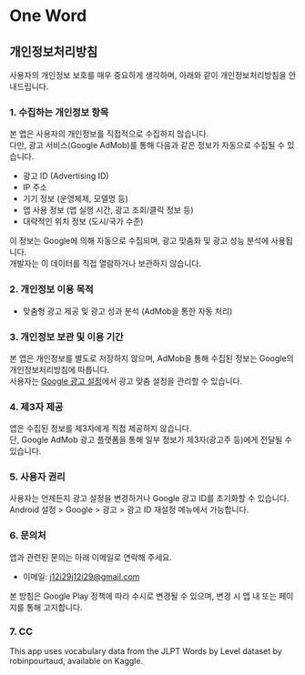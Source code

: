 # One Word

## 개인정보처리방침

사용자의 개인정보 보호를 매우 중요하게 생각하며, 아래와 같이 개인정보처리방침을 안내드립니다.

### 1. 수집하는 개인정보 항목
본 앱은 사용자의 개인정보를 직접적으로 수집하지 않습니다.  
다만, 광고 서비스(Google AdMob)를 통해 다음과 같은 정보가 자동으로 수집될 수 있습니다.

- 광고 ID (Advertising ID)
- IP 주소
- 기기 정보 (운영체제, 모델명 등)
- 앱 사용 정보 (앱 실행 시간, 광고 조회/클릭 정보 등)
- 대략적인 위치 정보 (도시/국가 수준)

이 정보는 Google에 의해 자동으로 수집되며, 광고 맞춤화 및 광고 성능 분석에 사용됩니다.  
개발자는 이 데이터를 직접 열람하거나 보관하지 않습니다.

### 2. 개인정보 이용 목적
- 맞춤형 광고 제공 및 광고 성과 분석 (AdMob을 통한 자동 처리)

### 3. 개인정보 보관 및 이용 기간
본 앱은 개인정보를 별도로 저장하지 않으며, AdMob을 통해 수집된 정보는 Google의 개인정보처리방침에 따릅니다.  
사용자는 [Google 광고 설정](https://adssettings.google.com/)에서 광고 맞춤 설정을 관리할 수 있습니다.

### 4. 제3자 제공
앱은 수집된 정보를 제3자에게 직접 제공하지 않습니다.  
단, Google AdMob 광고 플랫폼을 통해 일부 정보가 제3자(광고주 등)에게 전달될 수 있습니다.

### 5. 사용자 권리
사용자는 언제든지 광고 설정을 변경하거나 Google 광고 ID를 초기화할 수 있습니다.  
Android 설정 > Google > 광고 > 광고 ID 재설정 메뉴에서 가능합니다.

### 6. 문의처
앱과 관련된 문의는 아래 이메일로 연락해 주세요.

- 이메일: j12i29j12i29@gmail.com

본 방침은 Google Play 정책에 따라 수시로 변경될 수 있으며, 변경 시 앱 내 또는 페이지를 통해 고지합니다.

### 7. CC

This app uses vocabulary data from the JLPT Words by Level dataset by robinpourtaud, available on Kaggle.
